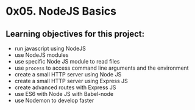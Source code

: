 # 0x05. NodeJS Basics

## Learning objectives for this project:
- run javascript using NodeJS
- use NodeJS modules
- use specific Node JS module to read files
- use `process` to access command line arguments and the environment
- create a small HTTP server using Node JS
- create a small HTTP server using Express JS
- create advanced routes with Express JS
- use ES6 with Node JS with Babel-node
- use Nodemon to develop faster